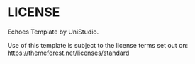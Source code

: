 # LICENSE

Echoes Template by UniStudio.

Use of this template is subject to the license terms set out on:
https://themeforest.net/licenses/standard
